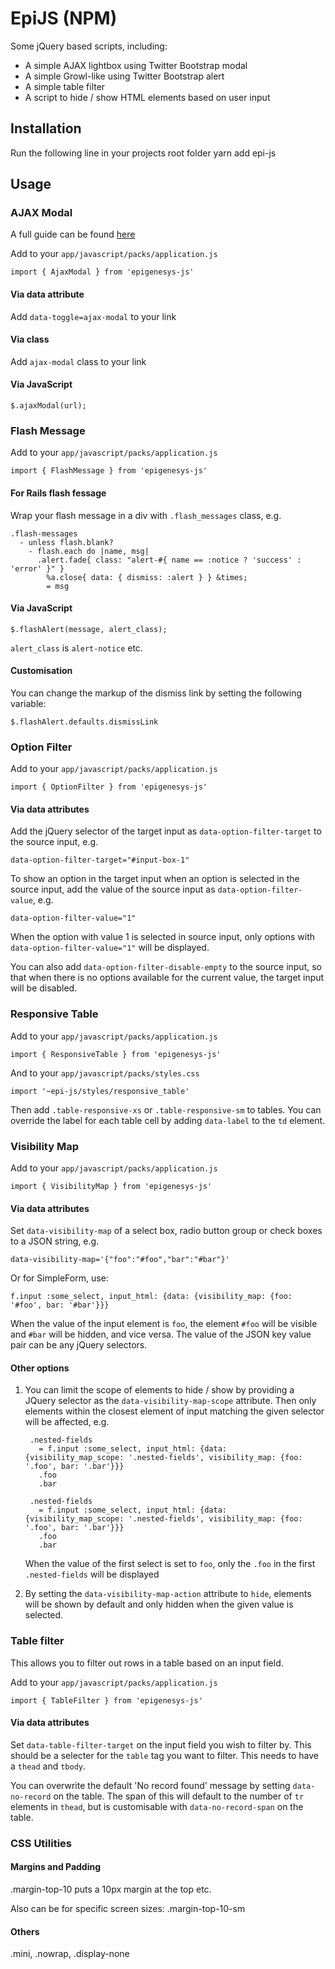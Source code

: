 # EpiJS (NPM)

Some jQuery based scripts, including:

* A simple AJAX lightbox using Twitter Bootstrap modal
* A simple Growl-like using Twitter Bootstrap alert
* A simple table filter
* A script to hide / show HTML elements based on user input

## Installation

Run the following line in your projects root folder
    yarn add epi-js

## Usage

### AJAX Modal

A full guide can be found [here](/docs/ajax_modal.md)

Add to your `app/javascript/packs/application.js`

    import { AjaxModal } from 'epigenesys-js'

#### Via data attribute
Add `data-toggle=ajax-modal` to your link
#### Via class
Add `ajax-modal` class to your link
#### Via JavaScript

    $.ajaxModal(url);

### Flash Message
Add to your `app/javascript/packs/application.js`

    import { FlashMessage } from 'epigenesys-js'

#### For Rails flash fessage
Wrap your flash message in a div with `.flash_messages` class, e.g.

    .flash-messages
      - unless flash.blank?
        - flash.each do |name, msg|
          .alert.fade{ class: "alert-#{ name == :notice ? 'success' : 'error' }" }
            %a.close{ data: { dismiss: :alert } } &times;
            = msg

#### Via JavaScript

    $.flashAlert(message, alert_class);

`alert_class` is `alert-notice` etc.

#### Customisation
You can change the markup of the dismiss link by setting the following variable:

    $.flashAlert.defaults.dismissLink

### Option Filter
Add to your `app/javascript/packs/application.js`

    import { OptionFilter } from 'epigenesys-js'

#### Via data attributes
Add the jQuery selector of the target input as `data-option-filter-target` to the source input, e.g.

    data-option-filter-target="#input-box-1"

To show an option in the target input when an option is selected in the source input, add the value of the source input as `data-option-filter-value`, e.g.

    data-option-filter-value="1"

When the option with value 1 is selected in source input, only options with `data-option-filter-value="1"` will be displayed.

You can also add `data-option-filter-disable-empty` to the source input, so that when there is no options available for the current value, the target input will be disabled.

### Responsive Table

Add to your `app/javascript/packs/application.js`

    import { ResponsiveTable } from 'epigenesys-js'

And to your `app/javascript/packs/styles.css`

    import '~epi-js/styles/responsive_table'

Then add `.table-responsive-xs` or `.table-responsive-sm` to tables.
You can override the label for each table cell by adding `data-label` to the `td` element.

### Visibility Map
Add to your `app/javascript/packs/application.js`

    import { VisibilityMap } from 'epigenesys-js'

#### Via data attributes
Set `data-visibility-map` of a select box, radio button group or check boxes to a JSON string, e.g.

    data-visibility-map='{"foo":"#foo","bar":"#bar"}'
Or for SimpleForm, use:

    f.input :some_select, input_html: {data: {visibility_map: {foo: '#foo', bar: '#bar'}}}

When the value of the input element is `foo`, the element `#foo` will be visible and `#bar` will be hidden, and vice versa. The value of the JSON key value pair can be any jQuery selectors.

#### Other options
1. You can limit the scope of elements to hide / show by providing a JQuery selector as the `data-visibility-map-scope` attribute. Then only elements within the closest element of input matching the given selector will be affected, e.g.

        .nested-fields
          = f.input :some_select, input_html: {data: {visibility_map_scope: '.nested-fields', visibility_map: {foo: '.foo', bar: '.bar'}}}
          .foo
          .bar

        .nested-fields
          = f.input :some_select, input_html: {data: {visibility_map_scope: '.nested-fields', visibility_map: {foo: '.foo', bar: '.bar'}}}
          .foo
          .bar

    When the value of the first select is set to `foo`, only the `.foo` in the first `.nested-fields` will be displayed

2. By setting the `data-visibility-map-action` attribute to `hide`, elements will be shown by default and only hidden when the given value is selected.

### Table filter
This allows you to filter out rows in a table based on an input field.

Add to your `app/javascript/packs/application.js`

    import { TableFilter } from 'epigenesys-js'

#### Via data attributes
Set `data-table-filter-target` on the input field you wish to filter by. This should be a selecter for the `table` tag you want to filter. This needs to have a `thead` and `tbody`.


You can overwrite the default 'No record found' message by setting `data-no-record` on the table. The span of this will default to the number of `tr` elements in `thead`, but is customisable with `data-no-record-span` on the table.

### CSS Utilities

#### Margins and Padding

.margin-top-10 puts a 10px margin at the top etc.

Also can be for specific screen sizes: .margin-top-10-sm

#### Others

.mini, .nowrap, .display-none